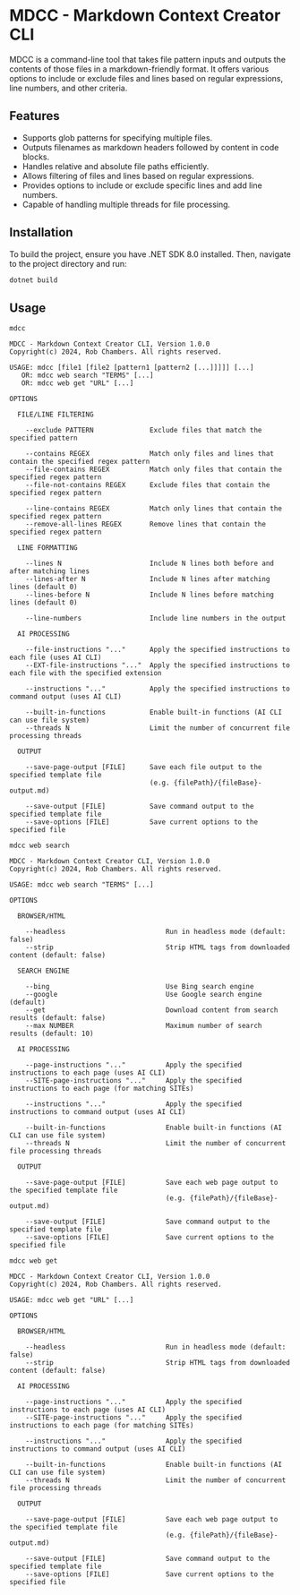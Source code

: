 # MDCC - Markdown Context Creator CLI

MDCC is a command-line tool that takes file pattern inputs and outputs the contents of those files in a markdown-friendly format. It offers various options to include or exclude files and lines based on regular expressions, line numbers, and other criteria.

## Features
- Supports glob patterns for specifying multiple files.
- Outputs filenames as markdown headers followed by content in code blocks.
- Handles relative and absolute file paths efficiently.
- Allows filtering of files and lines based on regular expressions.
- Provides options to include or exclude specific lines and add line numbers.
- Capable of handling multiple threads for file processing.

## Installation
To build the project, ensure you have .NET SDK 8.0 installed. Then, navigate to the project directory and run:

```bash
dotnet build
```

## Usage

`mdcc`

```plaintext
MDCC - Markdown Context Creator CLI, Version 1.0.0                                                                               
Copyright(c) 2024, Rob Chambers. All rights reserved.

USAGE: mdcc [file1 [file2 [pattern1 [pattern2 [...]]]]] [...]
   OR: mdcc web search "TERMS" [...]
   OR: mdcc web get "URL" [...]

OPTIONS

  FILE/LINE FILTERING

    --exclude PATTERN              Exclude files that match the specified pattern

    --contains REGEX               Match only files and lines that contain the specified regex pattern
    --file-contains REGEX          Match only files that contain the specified regex pattern
    --file-not-contains REGEX      Exclude files that contain the specified regex pattern

    --line-contains REGEX          Match only lines that contain the specified regex pattern
    --remove-all-lines REGEX       Remove lines that contain the specified regex pattern

  LINE FORMATTING

    --lines N                      Include N lines both before and after matching lines
    --lines-after N                Include N lines after matching lines (default 0)
    --lines-before N               Include N lines before matching lines (default 0)

    --line-numbers                 Include line numbers in the output

  AI PROCESSING

    --file-instructions "..."      Apply the specified instructions to each file (uses AI CLI)
    --EXT-file-instructions "..."  Apply the specified instructions to each file with the specified extension

    --instructions "..."           Apply the specified instructions to command output (uses AI CLI)

    --built-in-functions           Enable built-in functions (AI CLI can use file system)
    --threads N                    Limit the number of concurrent file processing threads

  OUTPUT

    --save-page-output [FILE]      Save each file output to the specified template file
                                   (e.g. {filePath}/{fileBase}-output.md)

    --save-output [FILE]           Save command output to the specified template file
    --save-options [FILE]          Save current options to the specified file
```

`mdcc web search`

```plaintext
MDCC - Markdown Context Creator CLI, Version 1.0.0
Copyright(c) 2024, Rob Chambers. All rights reserved.

USAGE: mdcc web search "TERMS" [...]

OPTIONS

  BROWSER/HTML

    --headless                         Run in headless mode (default: false)
    --strip                            Strip HTML tags from downloaded content (default: false)

  SEARCH ENGINE

    --bing                             Use Bing search engine
    --google                           Use Google search engine (default)
    --get                              Download content from search results (default: false)
    --max NUMBER                       Maximum number of search results (default: 10)

  AI PROCESSING

    --page-instructions "..."          Apply the specified instructions to each page (uses AI CLI)
    --SITE-page-instructions "..."     Apply the specified instructions to each page (for matching SITEs)

    --instructions "..."               Apply the specified instructions to command output (uses AI CLI)

    --built-in-functions               Enable built-in functions (AI CLI can use file system)
    --threads N                        Limit the number of concurrent file processing threads

  OUTPUT

    --save-page-output [FILE]          Save each web page output to the specified template file
                                       (e.g. {filePath}/{fileBase}-output.md)

    --save-output [FILE]               Save command output to the specified template file
    --save-options [FILE]              Save current options to the specified file
```

`mdcc web get`

```plaintext
MDCC - Markdown Context Creator CLI, Version 1.0.0
Copyright(c) 2024, Rob Chambers. All rights reserved.

USAGE: mdcc web get "URL" [...]

OPTIONS

  BROWSER/HTML

    --headless                         Run in headless mode (default: false)
    --strip                            Strip HTML tags from downloaded content (default: false)

  AI PROCESSING

    --page-instructions "..."          Apply the specified instructions to each page (uses AI CLI)
    --SITE-page-instructions "..."     Apply the specified instructions to each page (for matching SITEs)

    --instructions "..."               Apply the specified instructions to command output (uses AI CLI)

    --built-in-functions               Enable built-in functions (AI CLI can use file system)
    --threads N                        Limit the number of concurrent file processing threads

  OUTPUT

    --save-page-output [FILE]          Save each web page output to the specified template file
                                       (e.g. {filePath}/{fileBase}-output.md)

    --save-output [FILE]               Save command output to the specified template file
    --save-options [FILE]              Save current options to the specified file
```